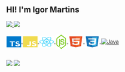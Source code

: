 <!-- <h1 align="center">Hi dear <img src="https://raw.githubusercontent.com/kaueMarques/kaueMarques/master/hi.gif" width="30px">, I'm Igor Martins</h1>
<h3 align="center">A beginner in programming focused on Web Development</h3>


<br>
🌱 I’m currently learning ReactJs, JavaScript and NodeJs


<p align="left">
<br>

<img src="https://raw.githubusercontent.com/devicons/devicon/master/icons/react/react-original-wordmark.svg" alt="react" width="20" height="20"/>
<img src="https://raw.githubusercontent.com/devicons/devicon/master/icons/javascript/javascript-original.svg" alt="javascript" width="20" height="20"/>
<img src="https://raw.githubusercontent.com/devicons/devicon/master/icons/nodejs/nodejs-original-wordmark.svg" alt="nodejs" width="20" height="20"/>
<img src="https://raw.githubusercontent.com/devicons/devicon/master/icons/css3/css3-plain-wordmark.svg" alt="css3"  width="20" height="20"/>
<img src="https://raw.githubusercontent.com/devicons/devicon/master/icons/html5/html5-original-wordmark.svg" alt="html5"  width="20" height="20"/>
</p>

-->

## HI! I'm Igor Martins
 <div>
  <a href="https://github.com/igormap">
  <img height="180em" src="https://github-readme-stats.vercel.app/api?username=igormap&show_icons=true&theme=omni&include_all_commits=true&count_private=true"/>
  <img height="180em" src="https://github-readme-stats.vercel.app/api/top-langs/?username=igormap&layout=compact&langs_count=7&theme=omni"/>
</div>
<div style="display: inline_block"><br>
  <img align="center" alt="Rafa-Ts" height="30" width="40" src="https://raw.githubusercontent.com/devicons/devicon/master/icons/typescript/typescript-plain.svg">
  <img align="center" alt="Rafa-Js" height="30" width="40" src="https://raw.githubusercontent.com/devicons/devicon/master/icons/javascript/javascript-plain.svg">
  <img align="center" alt="Rafa-React" height="30" width="40" src="https://raw.githubusercontent.com/devicons/devicon/master/icons/react/react-original.svg">
  <img align="center" alt="nodejs" width="30" height="40" src="https://raw.githubusercontent.com/devicons/devicon/9f4f5cdb393299a81125eb5127929ea7bfe42889/icons/nodejs/nodejs-original.svg"/>
  <img align="center" alt="HTML" height="30" width="40" src="https://raw.githubusercontent.com/devicons/devicon/master/icons/html5/html5-original.svg">
 <img align="center" alt="CSS" height="30" width="40" src="https://raw.githubusercontent.com/devicons/devicon/9f4f5cdb393299a81125eb5127929ea7bfe42889/icons/css3/css3-original.svg">
 <img align="center" alt="Java" height="30" width="40" src="https://brandlogos.net/wp-content/uploads/2021/11/java-logo.png">
  
</div>
  
  ##
  
  <a href = "mailto:igormartins16@gmail.com"><img src="https://img.shields.io/badge/-Gmail-%23333?style=for-the-badge&logo=gmail&logoColor=white" target="_blank"></a>
  <a href="https://www.linkedin.com/in/igormap/" target="_blank"><img src="https://img.shields.io/badge/-LinkedIn-%230077B5?style=for-the-badge&logo=linkedin&logoColor=white" target="_blank"></a>
